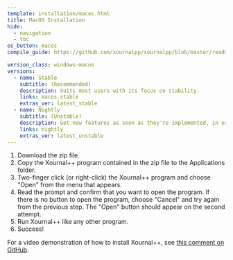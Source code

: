 ```yaml
---
template: installation/macos.html
title: MacOS Installation
hide:
  - navigation
  - toc
os_button: macos
compile_guide: https://github.com/xournalpp/xournalpp/blob/master/readme/MacBuild.md

version_class: windows-macos
versions:
  - name: Stable
    subtitle: (Recommended)
    description: Suits most users with its focus on stability.
    links: macos.stable
    extras_ver: latest_stable
  - name: Nightly
    subtitle: (Unstable)
    description: Get new features as soon as they're implemented, in exchange for stability.
    links: nightly
    extras_ver: latest_unstable
---
```


1. Download the zip file.
2. Copy the Xournal++ program contained in the zip file to the Applications
   folder.
3. Two-finger click (or right-click) the Xournal++ program and choose "Open"
   from the menu that appears.
4. Read the prompt and confirm that you want to open the program. If there is no
   button to open the program, choose "Cancel" and try again from the previous
   step. The "Open" button should appear on the second attempt.
5. Run Xournal++ like any other program.
6. Success!

For a video demonstration of how to install Xournal++, see
[this comment on GitHub][video-demo].

[video-demo]: https://github.com/xournalpp/xournalpp.github.io/pull/53#issuecomment-1035994783
